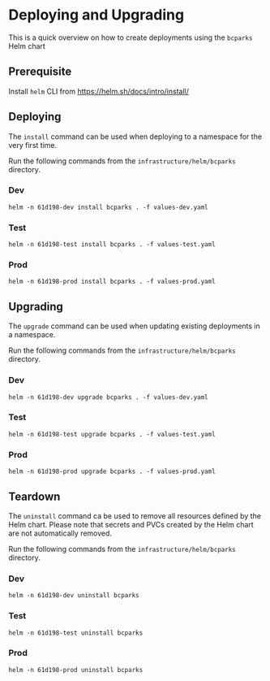 # Deploying and Upgrading

This is a quick overview on how to create deployments using the `bcparks` Helm chart

## Prerequisite

Install `helm` CLI from https://helm.sh/docs/intro/install/

## Deploying

The `install` command can be used when deploying to a namespace for the very first time.

Run the following commands from the `infrastructure/helm/bcparks` directory.

### Dev

`helm -n 61d198-dev install bcparks . -f values-dev.yaml`

### Test

`helm -n 61d198-test install bcparks . -f values-test.yaml`

### Prod

`helm -n 61d198-prod install bcparks . -f values-prod.yaml`

## Upgrading

The `upgrade` command can be used when updating existing deployments in a namespace.

Run the following commands from the `infrastructure/helm/bcparks` directory.

### Dev

`helm -n 61d198-dev upgrade bcparks . -f values-dev.yaml`

### Test

`helm -n 61d198-test upgrade bcparks . -f values-test.yaml`

### Prod

`helm -n 61d198-prod upgrade bcparks . -f values-prod.yaml`

## Teardown

The `uninstall` command ca be used to remove all resources defined by the Helm chart. Please note that secrets and PVCs created by the Helm chart are not automatically removed.

Run the following commands from the `infrastructure/helm/bcparks` directory.

### Dev

`helm -n 61d198-dev uninstall bcparks`

### Test

`helm -n 61d198-test uninstall bcparks`

### Prod

`helm -n 61d198-prod uninstall bcparks`